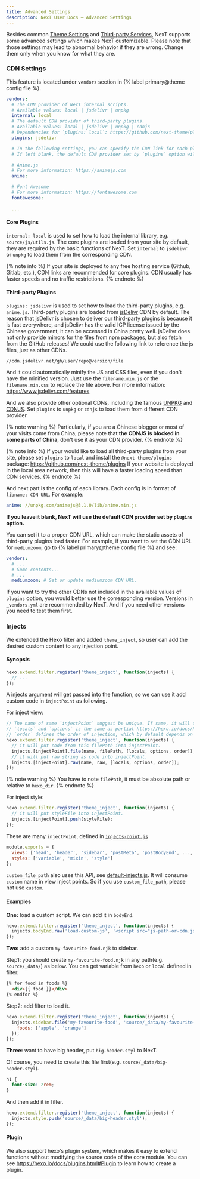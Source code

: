 ```yaml
---
title: Advanced Settings
description: NexT User Docs – Advanced Settings
---
```


Besides common [Theme Settings](/docs/theme-settings/) and [Third-party Services](/docs/third-party-services/), NexT supports some advanced settings which makes NexT customizable.
Please note that those settings may lead to abnormal behavior if they are wrong. Change them only when you know for what they are.

### CDN Settings

This feature is located under `vendors` section in {% label primary@theme config file %}.

```yml next/_config.yml
vendors:
  # The CDN provider of NexT internal scripts.
  # Available values: local | jsdelivr | unpkg
  internal: local
  # The default CDN provider of third-party plugins.
  # Available values: local | jsdelivr | unpkg | cdnjs
  # Dependencies for `plugins: local`: https://github.com/next-theme/plugins
  plugins: jsdelivr

  # In the following settings, you can specify the CDN link for each plugin.
  # If left blank, the default CDN provider set by `plugins` option will be used.

  # Anime.js
  # For more information: https://animejs.com
  anime:

  # Font Awesome
  # For more information: https://fontawesome.com
  fontawesome:

  ...
```

#### Core Plugins

`internal: local` is used to set how to load the internal library, e.g. `source/js/utils.js`. The core plugins are loaded from your site by default, they are required by the basic functions of NexT. Set `internal` to `jsdelivr` or `unpkg` to load them from the corresponding CDN.

{% note info %}
If your site is deployed to any free hosting service (Github, Gitlab, etc.), CDN links are recommended for core plugins. CDN usually has faster speeds and no traffic restrictions.
{% endnote %}

#### Third-party Plugins

`plugins: jsdelivr` is used to set how to load the third-party plugins, e.g. `anime.js`. Third-party plugins are loaded from [jsDelivr](https://www.jsdelivr.com/) CDN by default.
The reason that jsDelivr is chosen to deliver our third-party plugins is because it is fast everywhere, and jsDelivr has the valid ICP license issued by the Chinese government, it can be accessed in China pretty well. jsDelivr does not only provide mirrors for the files from npm packages, but also fetch from the GitHub releases! We could use the following link to reference the js files, just as other CDNs.

```
//cdn.jsdelivr.net/gh/user/repo@version/file
```

And it could automatically minify the JS and CSS files, even if you don't have the minified version. Just use the `filename.min.js` or the `filename.min.css` to replace the file above. For more information: https://www.jsdelivr.com/features

And we also provide other optional CDNs, including the famous [UNPKG](https://unpkg.com) and [CDNJS](https://cdnjs.com). Set `plugins` to `unpkg` or `cdnjs` to load them from different CDN provider.

{% note warning %}
Particularly, if you are a Chinese blogger or most of your visits come from China, please note that **the CDNJS is blocked in some parts of China**, don't use it as your CDN provider.
{% endnote %}

{% note info %}
If your would like to load all third-party plugins from your site, please set `plugins` to `local` and install the `@next-theme/plugins` package: https://github.com/next-theme/plugins
If your website is deployed in the local area network, then this will have a faster loading speed than CDN services.
{% endnote %}

And next part is the config of each library. Each config is in format of `libname: CDN URL`. For example:

```yml next/_config.yml
anime: //unpkg.com/animejs@3.1.0/lib/anime.min.js
```

**If you leave it blank, NexT will use the default CDN provider set by `plugins` option.**

You can set it to a proper CDN URL, which can make the static assets of third-party plugins load faster. For example, if you want to set the CDN URL for `mediumzoom`, go to {% label primary@theme config file %} and see:

```yml next/_config.yml
vendors:
  # ...
  # Some contents...
  # ...
  mediumzoom: # Set or update mediumzoom CDN URL.
```

If you want to try the other CDNs not included in the available values of `plugins` option, you would better use the corresponding version. Versions in `_vendors.yml` are recommended by NexT. And if you need other versions you need to test them first.

### Injects

We extended the Hexo filter and added `theme_inject`, so user can add the desired custom content to any injection point.

#### Synopsis

```js
hexo.extend.filter.register('theme_inject', function(injects) {
  // ...
});
```

A injects argument will get passed into the function, so we can use it add custom code in `injectPoint` as following.

For inject view:
```js
// The name of same `injectPoint` suggest be unique. If same, it will override low priority configurations.
// `locals` and `options` is the same as partial https://hexo.io/docs/helpers#partial.
// `order` defines the order of injection, which by default depends on the priority of injection.
hexo.extend.filter.register('theme_inject', function(injects) {
  // it will put code from this filePath into injectPoint.
  injects.[injectPoint].file(name, filePath, [locals, options, order]);
  // it will put raw string as code into injectPoint.
  injects.[injectPoint].raw(name, raw, [locals, options, order]);
});
```

{% note warning %}
You have to note `filePath`, it must be absolute path or relative to `hexo_dir`.
{% endnote %}

For inject style:
```js
hexo.extend.filter.register('theme_inject', function(injects) {
  // it will put styleFile into injectPoint.
  injects.[injectPoint].push(styleFile);
});
```

These are many `injectPoint`, defined in [`injects-point.js`](https://github.com/next-theme/hexo-theme-next/blob/master/scripts/events/lib/injects-point.js)
```js
module.exports = {
  views: ['head', 'header', 'sidebar', 'postMeta', 'postBodyEnd', ..., 'footer', 'bodyEnd'],
  styles: ['variable', 'mixin', 'style']
};
```

`custom_file_path` also uses this API, see [default-injects.js](https://github.com/next-theme/hexo-theme-next/blob/master/scripts/filters/default-injects.js). It will consume `custom` name in view inject points. So if you use `custom_file_path`, please not use `custom`.

#### Examples

**One:** load a custom script. We can add it in `bodyEnd`.

```js
hexo.extend.filter.register('theme_inject', function(injects) {
  injects.bodyEnd.raw('load-custom-js', '<script src="js-path-or-cdn.js"></script>', {}, {cache: true});
});
```

**Two:** add a custom `my-favourite-food.njk` to sidebar.

Step1: you should create `my-favourite-food.njk` in any path(e.g. `source/_data/`) as below. You can get variable from `hexo` or `local` defined in filter.
```html
{% for food in foods %}
  <div>{{ food }}</div>
{% endfor %}
```

Step2: add filter to load it.
```js
hexo.extend.filter.register('theme_inject', function(injects) {
  injects.sidebar.file('my-favourite-food', 'source/_data/my-favourite-food.njk', {
    foods: ['apple', 'orange']
  });
});
```

**Three:** want to have big header, put `big-header.styl` to NexT.

Of course, you need to create this file first(e.g. `source/_data/big-header.styl`).
```css
h1 {
  font-size: 2rem;
}
```

And then add it in filter.
```js
hexo.extend.filter.register('theme_inject', function(injects) {
  injects.style.push('source/_data/big-header.styl');
});
```

#### Plugin

We also support hexo's plugin system, which makes it easy to extend functions without modifying the source code of the core module. You can see <https://hexo.io/docs/plugins.html#Plugin> to learn how to create a plugin.
